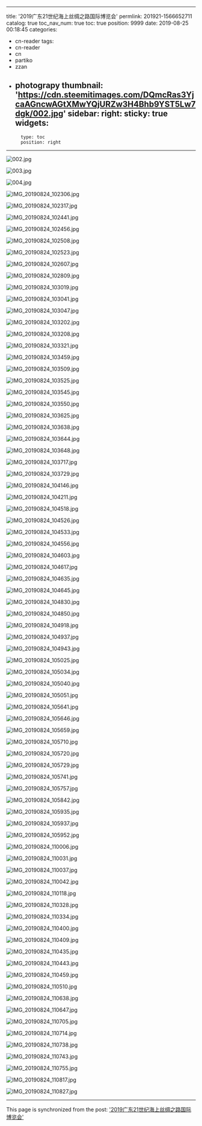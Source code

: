 
---
title: '2019广东21世纪海上丝绸之路国际博览会'
permlink: 201921-1566652711
catalog: true
toc_nav_num: true
toc: true
position: 9999
date: 2019-08-25 00:18:45
categories:
- cn-reader
tags:
- cn-reader
- cn
- partiko
- zzan
- photograpy
thumbnail: 'https://cdn.steemitimages.com/DQmcRas3YjcaAGncwAGtXMwYQjURZw3H4Bhb9YST5Lw7dgk/002.jpg'
sidebar:
    right:
        sticky: true
widgets:
    -
        type: toc
        position: right
---


![002.jpg](https://cdn.steemitimages.com/DQmcRas3YjcaAGncwAGtXMwYQjURZw3H4Bhb9YST5Lw7dgk/002.jpg)

![003.jpg](https://cdn.steemitimages.com/DQmZHLWdqoMAu3XVooje9CbFQbMPJGhXMuiqLqKiuAVpqMy/003.jpg)

![004.jpg](https://cdn.steemitimages.com/DQmbiQCPhMv9QcvNyjZ3ddGzHRhKUKwxo9VHTLfoxtMvM6P/004.jpg)

![IMG_20190824_102306.jpg](https://cdn.steemitimages.com/DQme45JPmgAHh6jxYNE3EMbpj6nvExJaq8xZQquuUmwdHNA/IMG_20190824_102306.jpg)

![IMG_20190824_102317.jpg](https://cdn.steemitimages.com/DQmPYcfqPsp5XEvq6W1h86RXhj8tbEBoFb4kqSc978Nv3y9/IMG_20190824_102317.jpg)

![IMG_20190824_102441.jpg](https://cdn.steemitimages.com/DQmNuwsjUmqr1QUF8tUXpiXoh4tsbrY2cVpejUBTnJgkGGN/IMG_20190824_102441.jpg)

![IMG_20190824_102456.jpg](https://cdn.steemitimages.com/DQmXmUYEipBgnBpJvWaGRR2LAKPhk2EBKX2wB46UyGDo7sc/IMG_20190824_102456.jpg)

![IMG_20190824_102508.jpg](https://cdn.steemitimages.com/DQmXrHbSodE9cM4J1179fGvgDCc33nRVgKe1cM9poVJJMp8/IMG_20190824_102508.jpg)

![IMG_20190824_102523.jpg](https://cdn.steemitimages.com/DQmUaAM14noFZgkNPtuHXytUs8V1dqbivTFsEX6C6y9jsxk/IMG_20190824_102523.jpg)

![IMG_20190824_102607.jpg](https://cdn.steemitimages.com/DQmNzv53iAj6cJ2R6qq4JLyJgKer5NNR7A4JWWNRfxJoq36/IMG_20190824_102607.jpg)

![IMG_20190824_102809.jpg](https://cdn.steemitimages.com/DQmS9wDxnupU9V9XreA4xA6n6t8Kx831f2TSsiJ3cPyx4to/IMG_20190824_102809.jpg)

![IMG_20190824_103019.jpg](https://cdn.steemitimages.com/DQmVD4Kb8fr9qFQxx6jGPHwgPbg7fMdyD7LMktxmW1uU9Qe/IMG_20190824_103019.jpg)

![IMG_20190824_103041.jpg](https://cdn.steemitimages.com/DQmS5zLH83HF9HjCuuuufXnky3h3ydq2F6BPq92DhZd5Au7/IMG_20190824_103041.jpg)

![IMG_20190824_103047.jpg](https://cdn.steemitimages.com/DQmczpePn2cLdwsBN3Xye116dmzBz9TuP9RphFTCLeFCkuv/IMG_20190824_103047.jpg)

![IMG_20190824_103202.jpg](https://cdn.steemitimages.com/DQmSrML1qj5LjGYAMnUTZUXChvB2e2KLgADxubnKagpgTHf/IMG_20190824_103202.jpg)

![IMG_20190824_103208.jpg](https://cdn.steemitimages.com/DQmavVK9fz517JHyW95K8escJhsVcLXEoW1GwtR1YCTbgDY/IMG_20190824_103208.jpg)

![IMG_20190824_103321.jpg](https://cdn.steemitimages.com/DQmYwL1f7etcGzwDZkM6AeiKh8bDjpzyQtGaGuFUG9KyTwS/IMG_20190824_103321.jpg)

![IMG_20190824_103459.jpg](https://cdn.steemitimages.com/DQmQE5Rs2tsGMZajFM782A4EwNWKDw8qoWjhxnjWX8ayJig/IMG_20190824_103459.jpg)

![IMG_20190824_103509.jpg](https://cdn.steemitimages.com/DQmfF5i2cmm6D7p5DH6EsCVncstNodP8w4rNyLa6gKgZD1U/IMG_20190824_103509.jpg)

![IMG_20190824_103525.jpg](https://cdn.steemitimages.com/DQmac29PGezQDZj3e4jCL3XDR66NaXEyFbsbcwHGG1NgbmD/IMG_20190824_103525.jpg)

![IMG_20190824_103545.jpg](https://cdn.steemitimages.com/DQmdLjW4BGhdTAzzatzgXpv96wg5ajTK38ncvatyYusVuuN/IMG_20190824_103545.jpg)

![IMG_20190824_103550.jpg](https://cdn.steemitimages.com/DQmUKUSYZUwF5h7okQt8akmqz8t5sZPcMN91v1gENN7PG6p/IMG_20190824_103550.jpg)

![IMG_20190824_103625.jpg](https://cdn.steemitimages.com/DQmUiWc7Y9Pb4rpsHHaudJqm8Zj383JEWtaeBTjxZrEuamW/IMG_20190824_103625.jpg)

![IMG_20190824_103638.jpg](https://cdn.steemitimages.com/DQme5zmRpMy1MukhJUfkydS32zybDwx6qFNEFVtZLu11y2F/IMG_20190824_103638.jpg)

![IMG_20190824_103644.jpg](https://cdn.steemitimages.com/DQmaiQWzGCbdcAE62To4S2MmfMvtFNAy5RcW5VJKYEaATDs/IMG_20190824_103644.jpg)

![IMG_20190824_103648.jpg](https://cdn.steemitimages.com/DQmXX9CHR77M5vq7VAWCQLqxRo4uNGq5wYyVRDZZSdsbvW9/IMG_20190824_103648.jpg)

![IMG_20190824_103717.jpg](https://cdn.steemitimages.com/DQmf8EscM7t98mqyjUM8jFteVebfj47PYiKGNiZP979CSpF/IMG_20190824_103717.jpg)

![IMG_20190824_103729.jpg](https://cdn.steemitimages.com/DQmUhwyreV6gSMod426PKn8b4vzoBEeA7LWzZGw47w329hA/IMG_20190824_103729.jpg)

![IMG_20190824_104146.jpg](https://cdn.steemitimages.com/DQmPDGP7GzX2Cs8wJ8t61QLig4PrUSjwBpVUfPEWGZBL3V3/IMG_20190824_104146.jpg)

![IMG_20190824_104211.jpg](https://cdn.steemitimages.com/DQmW19H9pZYcB51EjkBWpbrRjZASFHReQTth93y8tocidvX/IMG_20190824_104211.jpg)

![IMG_20190824_104518.jpg](https://cdn.steemitimages.com/DQmZhdzG8Fvu2mUAY7bjydrZ2YbUQkYdT2yWwDBT2gTVHPs/IMG_20190824_104518.jpg)

![IMG_20190824_104526.jpg](https://cdn.steemitimages.com/DQmUB8qWGkZTMzCRc2XMN7jBgNF8jKfXPt8jwSgFk3QQ3GG/IMG_20190824_104526.jpg)

![IMG_20190824_104533.jpg](https://cdn.steemitimages.com/DQmTh6hdkSUBHwEinQGdEBTH8kF3hC9aVvrfWQe8vXttJkZ/IMG_20190824_104533.jpg)

![IMG_20190824_104556.jpg](https://cdn.steemitimages.com/DQmUxxVrUNTXndnGWKPcKMg1S1dk7nQ62nEnMwUyfSFXaX8/IMG_20190824_104556.jpg)

![IMG_20190824_104603.jpg](https://cdn.steemitimages.com/DQmWfTGxxc7SntZhDscx3ncm5GbZeYP8oDSwiA7tuc2fDKf/IMG_20190824_104603.jpg)

![IMG_20190824_104617.jpg](https://cdn.steemitimages.com/DQmZt3sTeuUFExNS8KsUfHh5BRLKqCwfqEJ3NLziNNhnQdT/IMG_20190824_104617.jpg)

![IMG_20190824_104635.jpg](https://cdn.steemitimages.com/DQmUrU9PXaHM8xwydwHBBBDyNRccnqq5Z5BDjUVJq42fiSh/IMG_20190824_104635.jpg)

![IMG_20190824_104645.jpg](https://cdn.steemitimages.com/DQmW8Ckyen8EpmUuBUgqZRhEbGwazPTVKHU2Ka8PiRaymM3/IMG_20190824_104645.jpg)

![IMG_20190824_104830.jpg](https://cdn.steemitimages.com/DQmc8x1siq7uxgVby9Ga8mEzgYFSF3wbaPiDatsjoWoRc4u/IMG_20190824_104830.jpg)

![IMG_20190824_104850.jpg](https://cdn.steemitimages.com/DQmPHnVH5B6Xo4yRZ6R5QQePjCsmU1vgCwD5VDrLJM9RGZP/IMG_20190824_104850.jpg)

![IMG_20190824_104918.jpg](https://cdn.steemitimages.com/DQmVryL5hY34c9QLybSPkVNU1GV4a7x6WiS1Pp3M2tHxoE6/IMG_20190824_104918.jpg)

![IMG_20190824_104937.jpg](https://cdn.steemitimages.com/DQmTnwMzqLtc8AXeSaTyi9UsX8YbHuNwwz8mo1ScdT5PiC4/IMG_20190824_104937.jpg)

![IMG_20190824_104943.jpg](https://cdn.steemitimages.com/DQmf1sSRSTeQP6r1BZbBzQc9FuqrKa33MS35e6mWi5ywjpc/IMG_20190824_104943.jpg)

![IMG_20190824_105025.jpg](https://cdn.steemitimages.com/DQmeYSXkwtjAwxA1Pw474yRkUnsUfhFDNoWEw3eNxj5bEeh/IMG_20190824_105025.jpg)

![IMG_20190824_105034.jpg](https://cdn.steemitimages.com/DQmQHW8dMeAfi3yWSNaewtLNLDu62dvq71U5ZwFs2ukwZjA/IMG_20190824_105034.jpg)

![IMG_20190824_105040.jpg](https://cdn.steemitimages.com/DQmdGz6kdnwPwqP2WeCZ9yvNcgPH87DFfcHTVpFUNcJA7ip/IMG_20190824_105040.jpg)

![IMG_20190824_105051.jpg](https://cdn.steemitimages.com/DQmcMvkraH8dZL4ECvZ54Ny3a3vA7Np6TvcXK1K91u9djYk/IMG_20190824_105051.jpg)

![IMG_20190824_105641.jpg](https://cdn.steemitimages.com/DQmdV9SHPYxDQhv14Dgt13LX8jy7UyChuofgq5qkgFsGKHB/IMG_20190824_105641.jpg)

![IMG_20190824_105646.jpg](https://cdn.steemitimages.com/DQmcuqVphQaaD7bvu5p2vVDxznSitxTt7dYLC7mtKE17Yht/IMG_20190824_105646.jpg)

![IMG_20190824_105659.jpg](https://cdn.steemitimages.com/DQmYfv7K8gbxT28y8yZEo8N6pAP6jFu5nSEX6dqyXzyuTSQ/IMG_20190824_105659.jpg)

![IMG_20190824_105710.jpg](https://cdn.steemitimages.com/DQmXzvVE1nRAvjn7MYMiXBxb9xGFXztx9hTd3eZktNoSoe2/IMG_20190824_105710.jpg)

![IMG_20190824_105720.jpg](https://cdn.steemitimages.com/DQmYog4YMqrAUWma2MvbAy38ppCeQvHCzUFfBjYzEBctFoj/IMG_20190824_105720.jpg)

![IMG_20190824_105729.jpg](https://cdn.steemitimages.com/DQmUWX8eQCTkwDWxTNPhdbGTZjUGHSG5daKHbD3WemvWok2/IMG_20190824_105729.jpg)

![IMG_20190824_105741.jpg](https://cdn.steemitimages.com/DQmNtzoxtqfG1nEGEsDQfU4zDveKEMFo9mBj9onox8Hhwbr/IMG_20190824_105741.jpg)

![IMG_20190824_105757.jpg](https://cdn.steemitimages.com/DQmfUpf2Av7NB3P1uPjgxRRKzYsR8cbDXpmoqwZAVaD8auX/IMG_20190824_105757.jpg)

![IMG_20190824_105842.jpg](https://cdn.steemitimages.com/DQmb4PY5y4BknrFrghndeqaRD9WfQgksmd9GcsHKX1hxWXw/IMG_20190824_105842.jpg)

![IMG_20190824_105935.jpg](https://cdn.steemitimages.com/DQma3aCo6wMhsvEJy3rdFHzHPjyRPbaMw6HBhwDT7HrJwej/IMG_20190824_105935.jpg)

![IMG_20190824_105937.jpg](https://cdn.steemitimages.com/DQmTEE5ffSSL89hhn8TjCYDWxTUMfdBp8VAELQYRJzfnRhR/IMG_20190824_105937.jpg)

![IMG_20190824_105952.jpg](https://cdn.steemitimages.com/DQmZfj8i91vPn1pieoChpeXDJicLp89EC4yoGdq4jpb2KsZ/IMG_20190824_105952.jpg)

![IMG_20190824_110006.jpg](https://cdn.steemitimages.com/DQmQ8PbZCwztYY7L7NJJNXehrx8J6Ak5J1vVMoNB3WAhN3F/IMG_20190824_110006.jpg)

![IMG_20190824_110031.jpg](https://cdn.steemitimages.com/DQmQDkU1CeAZcaN2jRvucJwhNgx25vsLAbtnbLvphbMnUPb/IMG_20190824_110031.jpg)

![IMG_20190824_110037.jpg](https://cdn.steemitimages.com/DQmVNYgrFUjpSvrkjbpVv4UR45FKnGXFbMJEt7SXxA9Fr7R/IMG_20190824_110037.jpg)

![IMG_20190824_110042.jpg](https://cdn.steemitimages.com/DQmZ4fc5D9P6trUzWUq2FF5kxAqXkZ1beydvfdhim3Gegqn/IMG_20190824_110042.jpg)

![IMG_20190824_110118.jpg](https://cdn.steemitimages.com/DQmYMd6mXBvA2o3V8MQcJHYTZsxWGZbfqksvH6wZZ2MLt1x/IMG_20190824_110118.jpg)

![IMG_20190824_110328.jpg](https://cdn.steemitimages.com/DQmeaiWuv3DSJGwWT2By4KLSak88BDeWwrqNuJZiyhYxF8A/IMG_20190824_110328.jpg)

![IMG_20190824_110334.jpg](https://cdn.steemitimages.com/DQmYhk6e8zcjcQicbQJdsh3mZRsyFQw4LP5teZC2Tkz5TmE/IMG_20190824_110334.jpg)

![IMG_20190824_110400.jpg](https://cdn.steemitimages.com/DQme8XqvvVG56LkbS5JcgZPnpWjiiEU2f5ShRpMhrttGWv9/IMG_20190824_110400.jpg)

![IMG_20190824_110409.jpg](https://cdn.steemitimages.com/DQmUdaWMY7cGsqYeknFQpmTH6Pr5kJpFq3sVyP5KUKTYuJe/IMG_20190824_110409.jpg)

![IMG_20190824_110435.jpg](https://cdn.steemitimages.com/DQmSfQnXmg93uZWW5zJ555K5XgcDafpmnrn6nEE8unEn85F/IMG_20190824_110435.jpg)

![IMG_20190824_110443.jpg](https://cdn.steemitimages.com/DQmQNoNFiokDJ6CiHKwWTzJDDV7pzEBWmkM32Qgs3GdzhV7/IMG_20190824_110443.jpg)

![IMG_20190824_110459.jpg](https://cdn.steemitimages.com/DQmUXFBPCvYYNFgyp7KoD3SPTG24UfA1jkeHQg17NmvNkba/IMG_20190824_110459.jpg)

![IMG_20190824_110510.jpg](https://cdn.steemitimages.com/DQmNh9RSnxUe4oQL6Q16SL1RzX1XsYvRTWouJsUBYyT8j2o/IMG_20190824_110510.jpg)

![IMG_20190824_110638.jpg](https://cdn.steemitimages.com/DQmfS2BMBqJPCPvZDwStaoj6cnEbVoMPpCWwhfrRz4AYKk3/IMG_20190824_110638.jpg)

![IMG_20190824_110647.jpg](https://cdn.steemitimages.com/DQmcw2tAtoaN6mVTGcDa38adDza1391SSbTU4BVZ96b3Ron/IMG_20190824_110647.jpg)

![IMG_20190824_110705.jpg](https://cdn.steemitimages.com/DQmPc5CRGHbUcfyziTWnTtLBwfnCrRDxnz3gyGbZgeaFZGo/IMG_20190824_110705.jpg)

![IMG_20190824_110714.jpg](https://cdn.steemitimages.com/DQmTgJUpm5cHJuaPkU135BTi79Yj1YDXgCSW8us5M3YxjrL/IMG_20190824_110714.jpg)

![IMG_20190824_110738.jpg](https://cdn.steemitimages.com/DQma8cwdwJHud5Tpsy7vYtVTAR2GQUPvuGra4cg6yPTyCRo/IMG_20190824_110738.jpg)

![IMG_20190824_110743.jpg](https://cdn.steemitimages.com/DQmR1K3VFRkGSwaHhmqBwRqD9skq8gTZeiHCh8tcnU55huL/IMG_20190824_110743.jpg)

![IMG_20190824_110755.jpg](https://cdn.steemitimages.com/DQmbnmVrKRHKh2o6x3G4gvrH4iyMFy333YHMsar2Z92BA5u/IMG_20190824_110755.jpg)

![IMG_20190824_110817.jpg](https://cdn.steemitimages.com/DQmV5fWjjHEYeAuf7KbeT1Dj1QmFG3JJQBVWMfZ1im6T1CE/IMG_20190824_110817.jpg)

![IMG_20190824_110827.jpg](https://cdn.steemitimages.com/DQmXUvUK7Q3YRVcpt1bsNj5m3ZfWq6jBVNV5o89bC7sE8Rj/IMG_20190824_110827.jpg)

- - -

This page is synchronized from the post: ['2019广东21世纪海上丝绸之路国际博览会'](https://steemit.com/@rivalhw/201921-1566652711)
